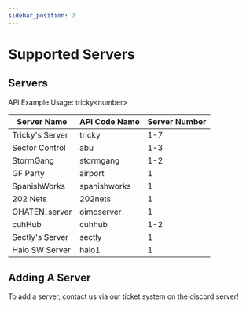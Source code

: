 ```yaml
---
sidebar_position: 2
---
```


# Supported Servers

## Servers
API Example Usage: <span class="code-text">tricky&lt;number&gt;</span>

| Server Name     | API Code Name | Server Number |
| --------------- | ------------- | ------------- |
| Tricky's Server | tricky        | 1-7           |
| Sector Control  | abu           | 1-3           |
| StormGang       | stormgang     | 1-2           |
| GF Party        | airport       | 1             |
| SpanishWorks    | spanishworks  | 1             |
| 202 Nets        | 202nets       | 1             |
| OHATEN_server   | oimoserver    | 1             |
| cuhHub          | cuhhub        | 1-2           |
| Sectly's Server | sectly        | 1             |
| Halo SW Server  | halo1         | 1             |

## Adding A Server
To add a server, contact us via our ticket system on the discord server!